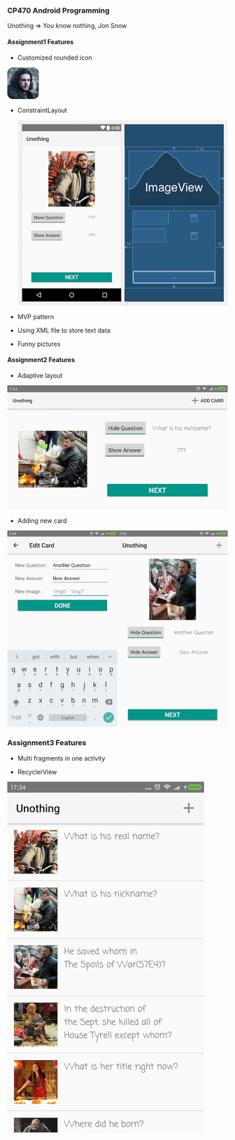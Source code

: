 ### CP470 Android Programming

Unothing => You know nothing, Jon Snow

#### Assignment1 Features

- Customized rounded icon

![](./app/src/main/res/mipmap-hdpi/ic_launcher.png)

- ConstraintLayout

  ![](./screenshots/s1.png)

- MVP pattern

- Using XML file to store text data

- Funny pictures

#### Assignment2 Features

- Adaptive layout

![](./screenshots/s2.png)

- Adding new card

![](./screenshots/s4.png)

### Assignment3 Features

- Multi fragments in one activity

- RecyclerView

![](./screenshots/s5.png)


